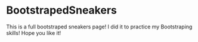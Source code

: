 # BootstrapedSneakers
This is a full bootstraped sneakers page! I did it to practice my Bootstraping skills! Hope you like it! 
